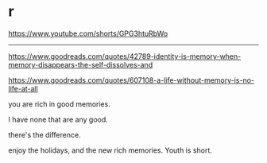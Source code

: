 # r

https://www.youtube.com/shorts/GPG3htuRbWo

---

https://www.goodreads.com/quotes/42789-identity-is-memory-when-memory-disappears-the-self-dissolves-and

https://www.goodreads.com/quotes/607108-a-life-without-memory-is-no-life-at-all

you are rich in good memories.

I have none that are any good.

there's the difference.

enjoy the holidays, and the new rich memories. Youth is short.
